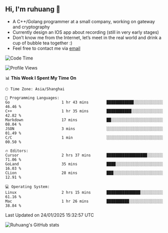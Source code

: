 ## Hi, I'm ruhuang 👋

- A C++/Golang programmer at a small company, working on gateway and cryptography
- Currently design an IOS app about recording (still in very early stages)
- Don’t know me from the Internet, let’s meet in the real world and drink a cup of bubble tea together :)
- Feel free to contact me via [email](mailto:ruhuang2001@gmail.com)
<!--START_SECTION:waka-->
![Code Time](http://img.shields.io/badge/Code%20Time-274%20hrs%2041%20mins-blue)

![Profile Views](http://img.shields.io/badge/Profile%20Views-0-blue)

📊 **This Week I Spent My Time On** 

```text
🕑︎ Time Zone: Asia/Shanghai

💬 Programming Languages: 
Go                       1 hr 43 mins        ████████████░░░░░░░░░░░░░   46.46 % 
C++                      1 hr 35 mins        ███████████░░░░░░░░░░░░░░   42.82 % 
Markdown                 17 mins             ██░░░░░░░░░░░░░░░░░░░░░░░   08.04 % 
JSON                     3 mins              ░░░░░░░░░░░░░░░░░░░░░░░░░   01.49 % 
C/C                      1 min               ░░░░░░░░░░░░░░░░░░░░░░░░░   00.50 % 

🔥 Editors: 
Cursor                   2 hrs 37 mins       ██████████████████░░░░░░░   71.06 % 
GoLand                   35 mins             ████░░░░░░░░░░░░░░░░░░░░░   16.03 % 
CLion                    28 mins             ███░░░░░░░░░░░░░░░░░░░░░░   12.91 % 

💻 Operating System: 
Linux                    2 hrs 15 mins       ███████████████░░░░░░░░░░   61.16 % 
Mac                      1 hr 26 mins        ██████████░░░░░░░░░░░░░░░   38.84 % 
```


 Last Updated on 24/01/2025 15:32:57 UTC
<!--END_SECTION:waka-->

![Ruhuang's GitHub stats](https://github-readme-stats.vercel.app/api?username=ruhuang2001&count_private=true&hide_title=true&show_icons=true&theme=vue)

